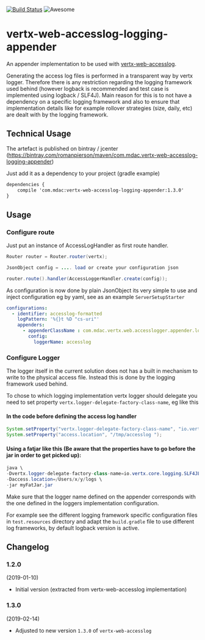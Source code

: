 [![Build Status](https://travis-ci.org/romanpierson/vertx-web-accesslog-logging-appender.svg?branch=master)](https://travis-ci.org/romanpierson/vertx-web-accesslog-logging-appender) ![Awesome](https://cdn.rawgit.com/sindresorhus/awesome/d7305f38d29fed78fa85652e3a63e154dd8e8829/media/badge.svg)

# vertx-web-accesslog-logging-appender

An appender implementation to be used with [vertx-web-accesslog](https://github.com/romanpierson/vertx-web-accesslog).

Generating the access log files is performed in a transparent way by vertx logger. Therefore there is any restriction regarding the logging framework used behind (however logback is recommended and test case is implemented using logback / SLF4J). Main reason for this is to not have a dependency on a specific logging framework and also to ensure that implementation details like for example rollover strategies (size, daily, etc) are dealt with by the logging framework.

## Technical Usage

The artefact is published on bintray / jcenter (https://bintray.com/romanpierson/maven/com.mdac.vertx-web-accesslog-logging-appender)

Just add it as a dependency to your project (gradle example)

```xml
dependencies {
	compile 'com.mdac:vertx-web-accesslog-logging-appender:1.3.0'
}
```

## Usage

### Configure route

Just put an instance of AccessLogHandler as first route handler.

```java
Router router = Router.router(vertx);

JsonObject config = .... load or create your configuration json

router.route().handler(AccessLoggerHandler.create(config));

```

As configuration is now done by plain JsonObject its very simple to use and inject configuration eg by yaml, see as an example `ServerSetupStarter`

```yaml
configurations:
  - identifier: accesslog-formatted
    logPattern: '%{}t %D "cs-uri"'
    appenders:
      - appenderClassName : com.mdac.vertx.web.accesslogger.appender.logging.impl.LoggingAppender
        config:
          loggerName: accesslog
```


### Configure Logger

The logger itself in the current solution does not has a built in mechanism to write to the physical access file. Instead this is done by the logging framework used behind. 

To chose to which logging implementation vertx logger should delegate you need to set property `vertx.logger-delegate-factory-class-name`, eg like this

#### In the code before defining the access log handler

```java
System.setProperty("vertx.logger-delegate-factory-class-name", "io.vertx.core.logging.SLF4JLogDelegateFactory");
System.setProperty("access.location", "/tmp/accesslog ");
```

#### Using a fatjar like this (Be aware that the properties have to go before the jar in order to get picked up):

```java
java \
-Dvertx.logger-delegate-factory-class-name=io.vertx.core.logging.SLF4JLogDelegateFactory \
-Daccess.location=/Users/x/y/logs \
-jar myFatJar.jar 
```

Make sure that the logger name defined on the appender corresponds with the one defined in the loggers implementation configuration.

For example see the different logging framework specific configuration files in `test.resources` directory and adapt the `build.gradle` file to use different log frameworks, by default logback version is active. 

## Changelog

### 1.2.0

(2019-01-10)

* Initial version (extracted from vertx-web-accesslog implementation)

### 1.3.0

(2019-02-14)

* Adjusted to new version `1.3.0` of `vertx-web-accesslog`

